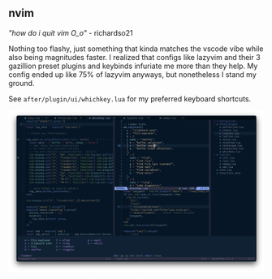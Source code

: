 ## nvim

*"how do i quit vim O_o"* - richardso21

Nothing too flashy, just something that kinda matches the vscode vibe while
also being magnitudes faster. I realized that configs like lazyvim and their 3
gazillion preset plugins and keybinds infuriate me more than they help. My
config ended up like 75% of lazyvim anyways, but nonetheless I stand my ground.

See `after/plugin/ui/whichkey.lua` for my preferred keyboard shortcuts.

![](scrot.png)
